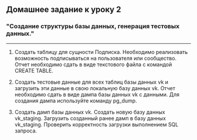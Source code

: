 ## Домашнее задание к уроку 2 ##

### "Создание структуры базы данных, генерация тестовых данных." ###

---

1. Создать таблицу для сущности Подписка. Необходимо реализовать возможность подписываться на пользователя или сообщество. Отчет необходимо сдать в виде текстового файла с командой CREATE TABLE.

2. Создать тестовые данные для всех таблиц базы данных vk и загрузить эти данные в свою локальную базу данных vk. Отчет необходимо сдать в виде дампа базы данных vk с данными. Для создания дампа используйте команду pg_dump.

3. Создать дамп базы данных vk. Создать новую базу данных vk_staging. Загрузить созданный ранее дамп в базу данных vk_staging. Проверить корректность загрузки выполнением SQL запроса.
